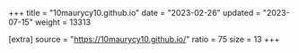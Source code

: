 +++
title = "10maurycy10.github.io"
date = "2023-02-26"
updated = "2023-07-15"
weight = 13313

[extra]
source = "https://10maurycy10.github.io/"
ratio = 75
size = 13
+++

